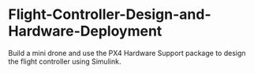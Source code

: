 # Flight-Controller-Design-and-Hardware-Deployment
Build a mini drone and use the PX4 Hardware Support package to design the flight controller using Simulink.

